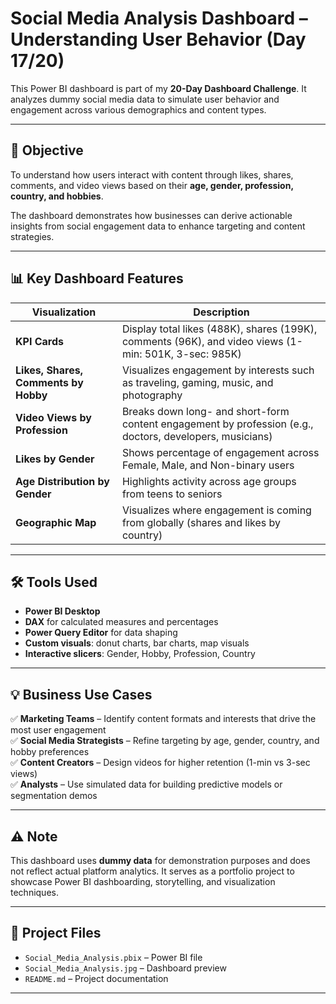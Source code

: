 # Social Media Analysis Dashboard – Understanding User Behavior (Day 17/20)

This Power BI dashboard is part of my **20-Day Dashboard Challenge**. It analyzes dummy social media data to simulate user behavior and engagement across various demographics and content types.

---

## 📌 Objective

To understand how users interact with content through likes, shares, comments, and video views based on their **age, gender, profession, country, and hobbies**.

The dashboard demonstrates how businesses can derive actionable insights from social engagement data to enhance targeting and content strategies.

---

## 📊 Key Dashboard Features

| Visualization | Description |
|---------------|-------------|
| **KPI Cards** | Display total likes (488K), shares (199K), comments (96K), and video views (1-min: 501K, 3-sec: 985K) |
| **Likes, Shares, Comments by Hobby** | Visualizes engagement by interests such as traveling, gaming, music, and photography |
| **Video Views by Profession** | Breaks down long- and short-form content engagement by profession (e.g., doctors, developers, musicians) |
| **Likes by Gender** | Shows percentage of engagement across Female, Male, and Non-binary users |
| **Age Distribution by Gender** | Highlights activity across age groups from teens to seniors |
| **Geographic Map** | Visualizes where engagement is coming from globally (shares and likes by country)

---

## 🛠 Tools Used

- **Power BI Desktop**
- **DAX** for calculated measures and percentages
- **Power Query Editor** for data shaping
- **Custom visuals**: donut charts, bar charts, map visuals
- **Interactive slicers**: Gender, Hobby, Profession, Country

---

## 💡 Business Use Cases

✅ **Marketing Teams** – Identify content formats and interests that drive the most user engagement  
✅ **Social Media Strategists** – Refine targeting by age, gender, country, and hobby preferences  
✅ **Content Creators** – Design videos for higher retention (1-min vs 3-sec views)  
✅ **Analysts** – Use simulated data for building predictive models or segmentation demos

---

## ⚠️ Note

This dashboard uses **dummy data** for demonstration purposes and does not reflect actual platform analytics. It serves as a portfolio project to showcase Power BI dashboarding, storytelling, and visualization techniques.

---

## 📁 Project Files

- `Social_Media_Analysis.pbix` – Power BI file
- `Social_Media_Analysis.jpg` – Dashboard preview
- `README.md` – Project documentation

---
